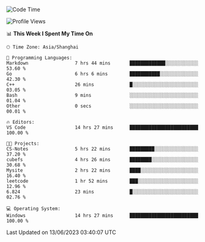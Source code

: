 <!--START_SECTION:waka-->
![Code Time](http://img.shields.io/badge/Code%20Time-987%20hrs%2019%20mins-blue)

![Profile Views](http://img.shields.io/badge/Profile%20Views-0-blue)

📊 **This Week I Spent My Time On** 

```text
🕑︎ Time Zone: Asia/Shanghai

💬 Programming Languages: 
Markdown                 7 hrs 44 mins       █████████████░░░░░░░░░░░░   53.60 % 
Go                       6 hrs 6 mins        ███████████░░░░░░░░░░░░░░   42.30 % 
C++                      26 mins             █░░░░░░░░░░░░░░░░░░░░░░░░   03.05 % 
Bash                     9 mins              ░░░░░░░░░░░░░░░░░░░░░░░░░   01.04 % 
Other                    0 secs              ░░░░░░░░░░░░░░░░░░░░░░░░░   00.01 % 

🔥 Editors: 
VS Code                  14 hrs 27 mins      █████████████████████████   100.00 % 

🐱‍💻 Projects: 
CS-Notes                 5 hrs 22 mins       █████████░░░░░░░░░░░░░░░░   37.20 % 
cubefs                   4 hrs 26 mins       ████████░░░░░░░░░░░░░░░░░   30.68 % 
Mysite                   2 hrs 22 mins       ████░░░░░░░░░░░░░░░░░░░░░   16.40 % 
leetcode                 1 hr 52 mins        ███░░░░░░░░░░░░░░░░░░░░░░   12.96 % 
6.824                    23 mins             █░░░░░░░░░░░░░░░░░░░░░░░░   02.76 % 

💻 Operating System: 
Windows                  14 hrs 27 mins      █████████████████████████   100.00 % 
```


 Last Updated on 13/06/2023 03:40:07 UTC
<!--END_SECTION:waka-->